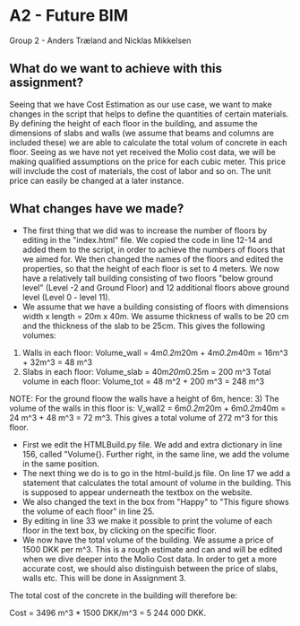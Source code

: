 # A2 - Future BIM
Group 2 - Anders Træland and Nicklas Mikkelsen 

## What do we want to achieve with this assignment? 

Seeing that we have Cost Estimation as our use case, we want to make changes in the script that helps to define the quantities of certain materials. By defining the height of each floor in the building, and assume the dimensions of slabs and walls (we assume that beams and columns are included these) we are able to calculate the total volum of concrete in each floor. Seeing as we have not yet received the Molio cost data, we will be making qualified assumptions on the price for each cubic meter. This price will invclude the cost of materials, the cost of labor and so on. The unit price can easily be changed at a later instance. 

## What changes have we made? 
- The first thing that we did was to increase the number of floors by editing in the "index.html" file. We copied the code in line 12-14 and added them to the script, in order to achieve the numbers of floors that we aimed for. We then changed the names of the floors and edited the properties, so that the height of each floor is set to 4 meters. We now have a relatively tall building consisting of two floors "below ground level" (Level -2 and Ground Floor) and 12 additional floors above ground level (Level 0 - level 11). 
- We assume that we have a building consisting of floors with dimensions width x length = 20m x 40m. We assume thickness of walls to be 20 cm and the thickness of the slab to be 25cm. This gives the following volumes:
1) Walls in each floor: Volume_wall = 4m*0.2m*20m + 4m*0.2m*40m = 16m^3 + 32m^3 = 48 m^3  
2) Slabs in each floor: Volume_slab = 40m*20m*0.25m = 200 m^3 
Total volume in each floor: Volume_tot = 48 m^2 + 200 m^3 = 248 m^3 

NOTE: For the ground floow the walls have a height of 6m, hence: 
3) The volume of the walls in this floor is: V_wall2 = 6m*0.2m*20m + 6m*0.2m*40m = 24 m^3 + 48 m^3 = 72 m^3. 
This gives a total volume of 272 m^3 for this floor. 
- First we edit the HTMLBuild.py file. We add and extra dictionary in line 156, called "Volume{}. Further right, in the same line, we add the volume in the same position. 
- The next thing we do is to go in the html-build.js file. On line 17 we add a statement that calculates the total amount of volume in the building. This is supposed to appear underneath the textbox on the website. 
- We also changed the text in the box from "Happy" to "This figure shows the volume of each floor" in line 25. 
- By editing in line 33 we make it possible to print the volume of each floor in the text box, by clicking on the specific floor. 
- We now have the total volume of the building. We assume a price of 1500 DKK per m^3. This is a rough estimate and can and will be edited when we dive deeper into the Molio Cost data. In order to get a more accurate cost, we should also distinguish between the price of slabs, walls etc. This will be done in Assignment 3. 

The total cost of the concrete in the building will therefore be: 

Cost = 3496 m^3 * 1500 DKK/m^3 = 5 244 000 DKK. 




